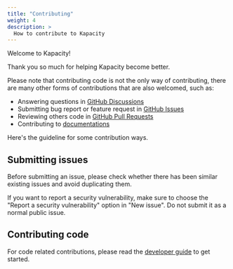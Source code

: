 ```yaml
---
title: "Contributing"
weight: 4
description: >
  How to contribute to Kapacity
---
```


Welcome to Kapacity!

Thank you so much for helping Kapacity become better.

Please note that contributing code is not the only way of contributing, there are many other forms of contributions that are also welcomed, such as:

* Answering questions in [GitHub Discussions](https://github.com/traas-stack/kapacity/discussions)
* Submitting bug report or feature request in [GitHub Issues](https://github.com/traas-stack/kapacity/issues)
* Reviewing others code in [GitHub Pull Requests](https://github.com/traas-stack/kapacity/pulls)
* Contributing to [documentations](https://github.com/traas-stack/kapacity-website)

Here's the guideline for some contribution ways.

## Submitting issues

Before submitting an issue, please check whether there has been similar existing issues and avoid duplicating them.

If you want to report a security vulnerability, make sure to choose the "Report a security vulnerability" option in "New issue". Do not submit it as a normal public issue.

## Contributing code

For code related contributions, please read the [developer guide](/docs/contribution-guidelines/developer-guide/) to get started.
